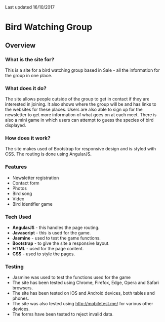Last updated 16/10/2017

# Bird Watching Group

## Overview

### What is the site for?

This is a site for a bird watching group based in Sale - all the information for the group in one place.

### What does it do?

The site allows people outside of the group to get in contact if they are interested in joining. It also shows where the group will be and has links to the websites for these places. Users are also able to sign up for the newsletter to get more information of what goes on at each meet. There is also a mini game in which users can attempt to guess the species of bird displayed.

### How does it work?

The site makes used of Bootstrap for responsive design and is styled with CSS. The routing is done using AngularJS. 

### Features

- Newsletter registration
- Contact form 
- Photos
- Bird song
- Video
- Bird identifier game

### Tech Used

- **AngularJS** - this handles the page routing. 
- **Javascript** - this is used for the game.
- **Jasmine** - used to test the game functions.
- **Bootstrap** - to give the site a responsive layout.
- **HTML** - used for the page content.
- **CSS** - used to style the pages.

### Testing

- Jasmine was used to test the functions used for the game
- The site has been tested using Chrome, Firefox, Edge, Opera and Safari browsers.
- The site has been tested on iOS and Android devices, both tables and phones. 
- The site was also tested using http://mobiletest.me/ for various other devices. 
- The forms have been tested to reject invalid data. 

